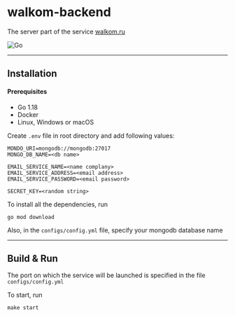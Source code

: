 # walkom-backend

The server part of the service [walkom.ru](https://walkom.ru)

![Go][go-version]

---
## Installation

#### Prerequisites
- Go 1.18
- Docker
- Linux, Windows or macOS

Create `.env` file in root directory and add following values:
```
MONDO_URI=mongodb://mongodb:27017
MONGO_DB_NAME=<db name>

EMAIL_SERVICE_NAME=<name complany>
EMAIL_SERVICE_ADDRESS=<email address>
EMAIL_SERVICE_PASSWORD=<email password>

SECRET_KEY=<random string>
```

To install all the dependencies, run
```
go mod download
```

Also, in the `configs/config.yml` file, specify your mongodb database name

---
## Build & Run
The port on which the service will be launched is specified in the file `configs/config.yml`

To start, run
```
make start
```


[go-version]: https://img.shields.io/static/v1?label=GO&message=v1.18&color=blue
